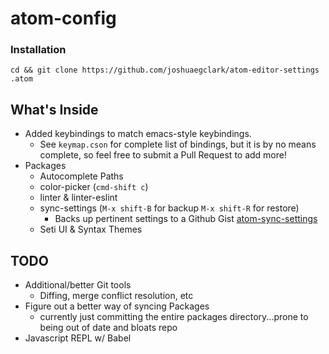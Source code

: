 atom-config
===========
### Installation

`cd && git clone https://github.com/joshuaegclark/atom-editor-settings .atom`

## What's Inside
* Added keybindings to match emacs-style keybindings.
  * See `keymap.cson` for complete list of bindings, but it is by no means complete, so feel free to submit a Pull Request to add more!
* Packages
  * Autocomplete Paths
  * color-picker (`cmd-shift c`)
  * linter & linter-eslint
  * sync-settings (`M-x shift-B` for backup `M-x shift-R` for restore)
    * Backs up pertinent settings to a Github Gist [atom-sync-settings](https://github.com/Hackafe/atom-sync-settings)
  * Seti UI & Syntax Themes

## TODO
* Additional/better Git tools
  * Diffing, merge conflict resolution, etc
* Figure out a better way of syncing Packages
  * currently just committing the entire packages directory...prone to being out of date and bloats repo
* Javascript REPL w/ Babel
